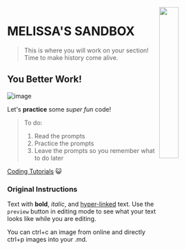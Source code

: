 <img align=right src="https://github.com/NSAWTraining/GithubProjectManagement/blob/main/sandbox/DRAFT_NSAWlogo_v2.png" width=30% height=30%>


# MELISSA'S SANDBOX

> This is where you will work on your section! Time to make history come alive. 

## You Better Work!
![image](https://user-images.githubusercontent.com/132677653/236913065-139e7e5d-c195-41c9-bdc5-a519900dd451.png)

Let's **practice** some _super_ _fun_ code!

>To do:
>1) Read the prompts
>2) Practice the prompts
>3) Leave the prompts so you remember what to do later

[Coding Tutorials](https://github.com/collections/learn-to-code)
😺

### Original Instructions

Text with **bold**, _italic_, and [hyper-linked](https://ww2.amstat.org/meetings/wsds/2022/index.cfm) text. Use the `preview` button in editing mode to see what your text looks like while you are editing. 

You can ctrl+c an image from online and directly ctrl+p images into your .md. 
